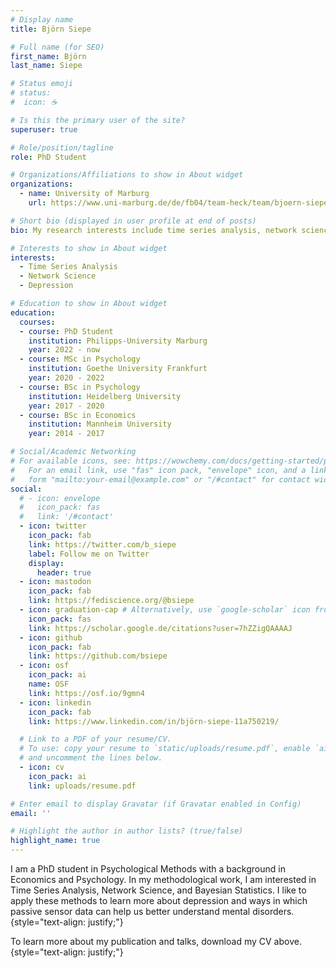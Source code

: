 ```yaml
---
# Display name
title: Björn Siepe

# Full name (for SEO)
first_name: Björn 
last_name: Siepe

# Status emoji
# status:
#  icon: ☕️

# Is this the primary user of the site?
superuser: true

# Role/position/tagline
role: PhD Student

# Organizations/Affiliations to show in About widget
organizations:
  - name: University of Marburg
    url: https://www.uni-marburg.de/de/fb04/team-heck/team/bjoern-siepe

# Short bio (displayed in user profile at end of posts)
bio: My research interests include time series analysis, network science, and depression. 

# Interests to show in About widget
interests:
  - Time Series Analysis
  - Network Science
  - Depression

# Education to show in About widget
education:
  courses:
  - course: PhD Student
    institution: Philipps-University Marburg
    year: 2022 - now
  - course: MSc in Psychology
    institution: Goethe University Frankfurt
    year: 2020 - 2022
  - course: BSc in Psychology
    institution: Heidelberg University
    year: 2017 - 2020
  - course: BSc in Economics
    institution: Mannheim University
    year: 2014 - 2017

# Social/Academic Networking
# For available icons, see: https://wowchemy.com/docs/getting-started/page-builder/#icons
#   For an email link, use "fas" icon pack, "envelope" icon, and a link in the
#   form "mailto:your-email@example.com" or "/#contact" for contact widget.
social:
  # - icon: envelope
  #   icon_pack: fas
  #   link: '/#contact'
  - icon: twitter
    icon_pack: fab
    link: https://twitter.com/b_siepe
    label: Follow me on Twitter
    display:
      header: true
  - icon: mastodon
    icon_pack: fab
    link: https://fediscience.org/@bsiepe
  - icon: graduation-cap # Alternatively, use `google-scholar` icon from `ai` icon pack
    icon_pack: fas
    link: https://scholar.google.de/citations?user=7hZZigQAAAAJ
  - icon: github
    icon_pack: fab
    link: https://github.com/bsiepe
  - icon: osf
    icon_pack: ai
    name: OSF
    link: https://osf.io/9gmn4
  - icon: linkedin
    icon_pack: fab
    link: https://www.linkedin.com/in/björn-siepe-11a750219/

  # Link to a PDF of your resume/CV.
  # To use: copy your resume to `static/uploads/resume.pdf`, enable `ai` icons in `params.yaml`,
  # and uncomment the lines below.
  - icon: cv
    icon_pack: ai
    link: uploads/resume.pdf

# Enter email to display Gravatar (if Gravatar enabled in Config)
email: ''

# Highlight the author in author lists? (true/false)
highlight_name: true
---
```


I am a PhD student in Psychological Methods with a background in Economics and Psychology. In my methodological work, I am interested in Time Series Analysis, Network Science, and Bayesian Statistics. I like to apply these methods to learn more about depression and ways in which passive sensor data can help us better understand mental disorders.
{style="text-align: justify;"}

To learn more about my publication and talks, download my CV above. 
{style="text-align: justify;"}

